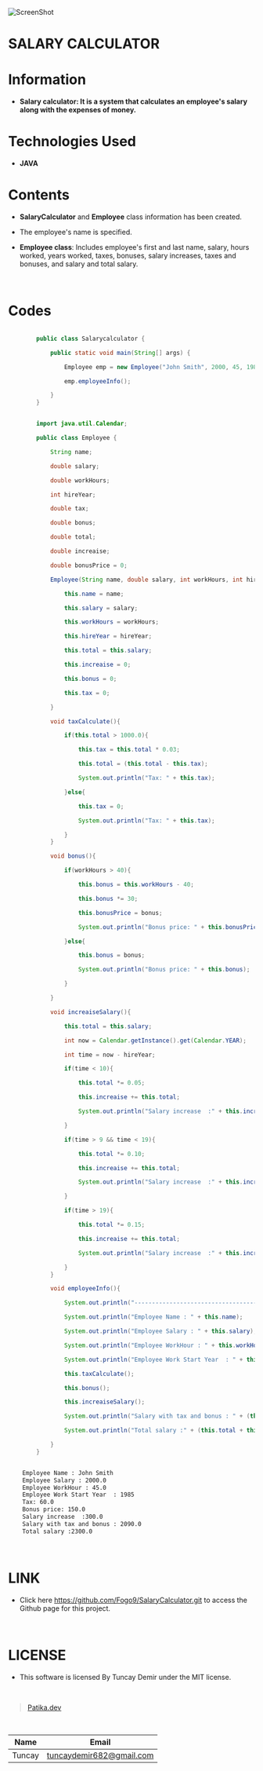![ScreenShot](https://user-images.githubusercontent.com/98576037/164997295-1689bcf2-99a0-4300-9d2b-5c2ae03ac2c2.png)

# **SALARY CALCULATOR**

# **Information**

* **Salary calculator: It is a system that calculates an employee's salary along with the expenses of money.**

# **Technologies Used**

* **JAVA**

# **Contents**

* **SalaryCalculator** and **Employee** class information has been created.

* The employee's name is specified.

* **Employee class**: Includes employee's first and last name, salary, hours worked, years worked, taxes, bonuses, salary increases, taxes and bonuses, and salary and total salary.

<br />

# **Codes**

```Java

        public class Salarycalculator {

            public static void main(String[] args) {

                Employee emp = new Employee("John Smith", 2000, 45, 1985);

                emp.employeeInfo();

            }
        }

```

```Java

        import java.util.Calendar;

        public class Employee {

            String name;

            double salary;

            double workHours;

            int hireYear;

            double tax;

            double bonus;

            double total;

            double increaise;

            double bonusPrice = 0;

            Employee(String name, double salary, int workHours, int hireYear){

                this.name = name;

                this.salary = salary;

                this.workHours = workHours;

                this.hireYear = hireYear;

                this.total = this.salary;

                this.increaise = 0;

                this.bonus = 0;

                this.tax = 0;

            }

            void taxCalculate(){

                if(this.total > 1000.0){

                    this.tax = this.total * 0.03;

                    this.total = (this.total - this.tax);

                    System.out.println("Tax: " + this.tax);

                }else{

                    this.tax = 0;

                    System.out.println("Tax: " + this.tax);

                }
            }

            void bonus(){

                if(workHours > 40){

                    this.bonus = this.workHours - 40;

                    this.bonus *= 30;

                    this.bonusPrice = bonus;

                    System.out.println("Bonus price: " + this.bonusPrice);

                }else{

                    this.bonus = bonus;

                    System.out.println("Bonus price: " + this.bonus);

                }

            }

            void increaiseSalary(){

                this.total = this.salary;

                int now = Calendar.getInstance().get(Calendar.YEAR);

                int time = now - hireYear;

                if(time < 10){

                    this.total *= 0.05;

                    this.increaise += this.total;

                    System.out.println("Salary increase  :" + this.increaise);

                }

                if(time > 9 && time < 19){

                    this.total *= 0.10;

                    this.increaise += this.total;

                    System.out.println("Salary increase  :" + this.increaise);

                }

                if(time > 19){

                    this.total *= 0.15;

                    this.increaise += this.total;

                    System.out.println("Salary increase  :" + this.increaise);

                }
            }

            void employeeInfo(){

                System.out.println("--------------------------------------");

                System.out.println("Employee Name : " + this.name);

                System.out.println("Employee Salary : " + this.salary);

                System.out.println("Employee WorkHour : " + this.workHours);

                System.out.println("Employee Work Start Year  : " + this.hireYear);

                this.taxCalculate();

                this.bonus();

                this.increaiseSalary();

                System.out.println("Salary with tax and bonus : " + (this.salary - this.tax + this.bonus));

                System.out.println("Total salary :" + (this.total + this.salary));

            }
        }


```

```bash

    Employee Name : John Smith
    Employee Salary : 2000.0
    Employee WorkHour : 45.0
    Employee Work Start Year  : 1985
    Tax: 60.0
    Bonus price: 150.0
    Salary increase  :300.0
    Salary with tax and bonus : 2090.0
    Total salary :2300.0

```

<br />

# **LINK**

* Click here https://github.com/Fogo9/SalaryCalculator.git to access the Github page for this project.

<br />

# **LICENSE**

* This software is licensed By Tuncay Demir under the MIT license.

<br />

>[Patika.dev](https://app.patika.dev/fogomurphy)

<br/>

| Name |  Email |
| ---- |  ----- |
| Tuncay | tuncaydemir682@gmail.com |
